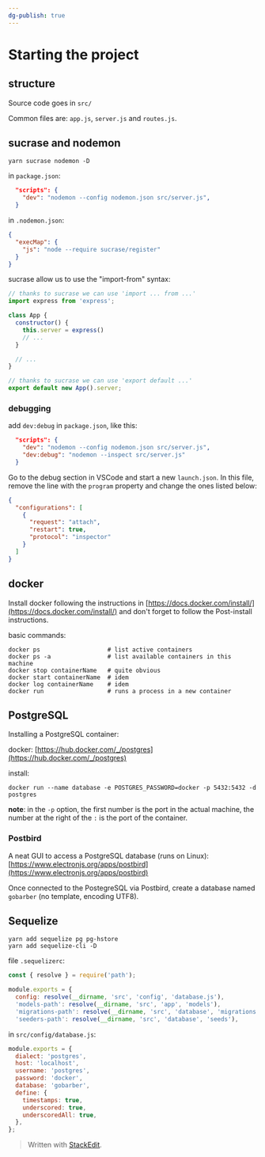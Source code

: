 ```yaml
---
dg-publish: true
---
```

# Starting the project

## structure

Source code goes in `src/`

Common files are: `app.js`, `server.js` and `routes.js`.


## sucrase and nodemon

```
yarn sucrase nodemon -D
```

in `package.json`:
```json
  "scripts": {
    "dev": "nodemon --config nodemon.json src/server.js",
  }
```

in `.nodemon.json`:
```json
{
  "execMap": {
    "js": "node --require sucrase/register"
  }
}
```

sucrase allow us to use the "import-from" syntax:

```js
// thanks to sucrase we can use 'import ... from ...'
import express from 'express';

class App {
  constructor() {
    this.server = express()
    // ...
  }

  // ...
}

// thanks to sucrase we can use 'export default ...'
export default new App().server;
```

### debugging

add `dev:debug` in `package.json`, like this:
```json
  "scripts": {
    "dev": "nodemon --config nodemon.json src/server.js",
    "dev:debug": "nodemon --inspect src/server.js"
  }
```

Go to the debug section in VSCode and start a new `launch.json`. In this file, remove the line with the `program` property and change the ones listed below:

```json
{
  "configurations": [
    {
      "request": "attach",
      "restart": true,
      "protocol": "inspector"
    }
  ]
}
```

## docker

Install docker following the instructions in [https://docs.docker.com/install/](https://docs.docker.com/install/) and don't forget to follow the Post-install instructions.

basic commands:

```
docker ps                   # list active containers
docker ps -a                # list available containers in this machine
docker stop containerName   # quite obvious
docker start containerName  # idem
docker log containerName    # idem
docker run                  # runs a process in a new container
```

## PostgreSQL

Installing a PostgreSQL container:

docker: [https://hub.docker.com/_/postgres](https://hub.docker.com/_/postgres)

install:
```
docker run --name database -e POSTGRES_PASSWORD=docker -p 5432:5432 -d postgres
```

**note**: in the `-p` option, the first number is the port in the actual machine, the number at the right of the `:` is the port of the container.


### Postbird

A neat GUI to access a PostgreSQL database (runs on Linux):
[https://www.electronjs.org/apps/postbird](https://www.electronjs.org/apps/postbird)

Once connected to the PostegreSQL via Postbird, create a database named `gobarber` (no template, encoding UTF8).


## Sequelize

```
yarn add sequelize pg pg-hstore
yarn add sequelize-cli -D
```

file `.sequelizerc`:
```js
const { resolve } = require('path');

module.exports = {
  config: resolve(__dirname, 'src', 'config', 'database.js'),
  'models-path': resolve(__dirname, 'src', 'app', 'models'),
  'migrations-path': resolve(__dirname, 'src', 'database', 'migrations'),
  'seeders-path': resolve(__dirname, 'src', 'database', 'seeds'),
```

in `src/config/database.js`:
```js
module.exports = {
  dialect: 'postgres',
  host: 'localhost',
  username: 'postgres',
  password: 'docker',
  database: 'gobarber',
  define: {
    timestamps: true,
    underscored: true,
    underscoredAll: true,
  },
};
```


> Written with [StackEdit](https://stackedit.io/).
<!--stackedit_data:
eyJoaXN0b3J5IjpbLTI1MzIxNTQ3NCwtMjAxNDk5Mjg3MSw4NT
A0MDcwOTksLTE1MjU2NTQ2OCwtMTExMzYzMjQ2MSwtMTA2NTEy
MDI5OCwtMTUzMjY5NzQzMCw5NDIzOTQwMzJdfQ==
-->
